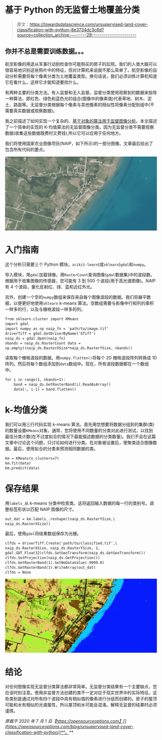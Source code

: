 # 基于 Python 的无监督土地覆盖分类

> 原文：<https://towardsdatascience.com/unsupervised-land-cover-classification-with-python-8e3734dc3c6d?source=collection_archive---------29----------------------->

## 你并不总是需要训练数据。。。

航空影像的用途从军事行动到检查你可能购买的房子的后院。我们的人类大脑可以很容易地识别这些照片中的特征，但对计算机来说就不那么简单了。航空影像的自动分析需要将每个像素分类为土地覆盖类型。换句话说，我们必须训练计算机知道它在看什么，这样它才能知道要找什么。

有两种主要的分类方法。有人监督和无人监督。监督分类使用观察到的数据来指导一种算法，即红色、绿色和蓝色光的组合(图像中的像素值)代表草地、树木、泥土、路面等。无监督分类根据每个像素与其他像素的相似性将像素分配到组中(不需要真实数据或观察数据)。

我之前描述了如何实现一个复杂的、[基于对象的算法用于监督图像分析](/object-based-land-cover-classification-with-python-cbe54e9c9e24)。本文描述了一个简单的实现的 K-均值算法的无监督图像分类。因为无监督分类不需要观察数据(收集这些数据既费时又费钱),所以它可以应用于任何地方。

我们将使用国家农业图像项目(NAIP，如下所示)的一部分图像。文章最后给出了包含所有代码的要点。

![](img/8f5be79968eb922441eb597a0e578327.png)

# 入门指南

这个分析只需要三个 Python 模块。`scikit-learn`(或`sklearn`)`gdal`和`numpy`。

导入模块，用`gdal`加载镜像。用`RasterCount`查询图像(`gdal`数据集)中的波段数。根据用于收集图像的传感器，您可能有 3 到 500 个波段(用于高光谱图像)。NAIP 有 4 个波段，量化反射红、绿、蓝和近红外光。

另外，创建一个空的`numpy`数组来保存来自每个图像波段的数据。我们将展平数据，以便更好地使用`sklearn` k-means 算法。空数组需要与影像中行和列的乘积一样多的行，以及与栅格波段一样多的列。

```
from sklearn.cluster import KMeans 
import gdal 
import numpy as np naip_fn = 'path/to/image.tif' 
driverTiff = gdal.GetDriverByName('GTiff') 
naip_ds = gdal.Open(naip_fn) 
nbands = naip_ds.RasterCount data = np.empty((naip_ds.RasterXSize*naip_ds.RasterYSize, nbands))
```

读取每个栅格波段的数据。用`numpy.flatten()`将每个 2D 栅格波段阵列转换成 1D 阵列。然后将每个数组添加到`data`数组中。现在，所有波段数据都在一个数组中。

```
for i in range(1, nbands+1): 
    band = naip_ds.GetRasterBand(i).ReadAsArray() 
    data[:, i-1] = band.flatten()
```

# k-均值分类

我们可以用三行代码实现 k-means 算法。首先用您想要将数据分组到的集群(类)的数量设置`KMeans`对象。通常，您将使用不同数量的分类对此进行测试，以找到最佳分类计数(在不过度拟合的情况下最能描述数据的分类数量)。我们不会在这篇文章中讨论这个问题，只讨论如何进行分类。在对象被设置后，使聚类适合图像数据。最后，使用拟合的分类来预测相同数据的类。

```
km = KMeans(n_clusters=7) 
km.fit(data) 
km.predict(data)
```

# 保存结果

用`labels_`从 k-means 分类中检索类。这将返回输入数据的每一行的类别号。调整标签形状以匹配 NAIP 图像的尺寸。

```
out_dat = km.labels_.reshape((naip_ds.RasterYSize,\
naip_ds.RasterXSize))
```

最后，使用`gdal`将结果数组保存为光栅。

```
clfds = driverTiff.Create('path/to/classified.tif',\
naip_ds.RasterXSize, naip_ds.RasterYSize, 1, gdal.GDT_Float32)clfds.SetGeoTransform(naip_ds.GetGeoTransform())
clfds.SetProjection(naip_ds.GetProjection())
clfds.GetRasterBand(1).SetNoDataValue(-9999.0)
clfds.GetRasterBand(1).WriteArray(out_dat)
clfds = None
```

![](img/23b58b3fcc1729eae3ef0b009a0aa0cf.png)

# 结论

对任何图像实现无监督分类算法都非常简单。无监督分类结果有一个主要缺点，您应该时刻注意。使用非监督方法创建的类不一定对应于现实世界中的实际特征。这些类别是通过对所有四个波段中具有相似值的像素进行分组而创建的。房子的屋顶可能和水有相似的光谱属性，所以屋顶和水可能会混淆。解释无监督的结果时必须谨慎。

*原载于 2020 年 7 月 1 日【https://opensourceoptions.com】[](https://opensourceoptions.com/blog/unsupervised-land-cover-classification-with-python/)**。***